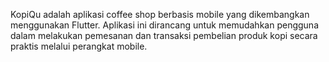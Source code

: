 KopiQu adalah aplikasi coffee shop berbasis mobile yang dikembangkan menggunakan Flutter. Aplikasi ini dirancang untuk memudahkan pengguna dalam melakukan pemesanan dan transaksi pembelian produk kopi secara praktis melalui perangkat mobile.
